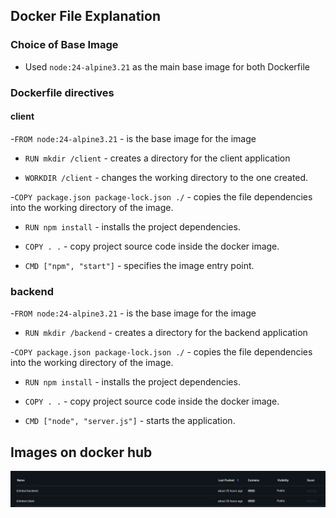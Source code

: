 ## Docker File Explanation

### Choice of Base Image

- Used `node:24-alpine3.21` as the main base image for both Dockerfile 

### Dockerfile directives

#### client

-`FROM node:24-alpine3.21` - is the base image for the image

- `RUN mkdir /client` - creates a directory for the client application

- `WORKDIR /client` - changes the working directory to the one created.

-`COPY package.json package-lock.json ./` - copies the file dependencies into the working directory of the image.

- `RUN npm install` - installs the project dependencies.

- `COPY . .` - copy project source code inside the docker image.

- `CMD ["npm", "start"]` - specifies the image entry point.


### backend

-`FROM node:24-alpine3.21` - is the base image for the image

- `RUN mkdir /backend` - creates a directory for the backend application

-`COPY package.json package-lock.json ./` - copies the file dependencies into the working directory of the image.

- `RUN npm install` - installs the project dependencies.

- `COPY . .` - copy project source code inside the docker image.

- `CMD ["node", "server.js"]` - starts the application.


## Images on docker hub
![Docker images on docker hub](docker_hub.png)